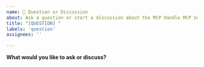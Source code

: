 ```yaml
---
name: 💬 Question or Discussion
about: Ask a question or start a discussion about the MCP Handle MCP Server.
title: "[QUESTION] "
labels: 'question'
assignees: ''

---
```


**What would you like to ask or discuss?**
<!-- Please provide a clear and concise description of your question or the topic you want to discuss. Be sure to include any relevant context that might help others understand your query. -->
